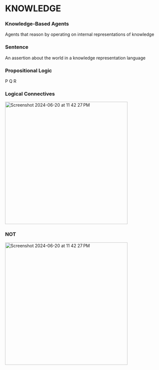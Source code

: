 # KNOWLEDGE

### Knowledge-Based Agents

Agents that reason by operating on internal representations of knowledge

### Sentence 

An assertion about the world in a knowledge representation language

### Propositional Logic

P Q R

### Logical Connectives

<img width="400" alt="Screenshot 2024-06-20 at 11 42 27 PM" src="https://github.com/naman39/RANDOM_NOTES/assets/59209974/d07db8df-d37d-4064-8f3a-0f00a26d9ad6">

### NOT

<img width="400" alt="Screenshot 2024-06-20 at 11 42 27 PM" src="https://github.com/naman39/RANDOM_NOTES/assets/59209974/c4a54764-a84e-4714-9f3e-3cffbdb266f6">
